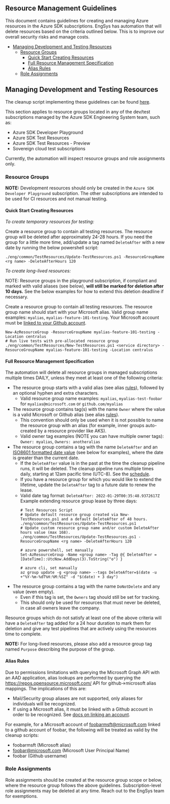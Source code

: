 ## Resource Management Guidelines

This document contains guidelines for creating and managing Azure resources in the Azure SDK
subscriptions. EngSys has automation that will delete resources based on the criteria outlined below. This is to
improve our overall security risks and manage costs.

  * [Managing Development and Testing Resources](#managing-development-and-testing-resources)
     * [Resource Groups](#resource-groups)
        * [Quick Start Creating Resources](#quick-start-creating-resources)
        * [Full Resource Management Specification](#full-resource-management-specification)
        * [Alias Rules](#alias-rules)
     * [Role Assignments](#role-assignments)

## Managing Development and Testing Resources

The cleanup script implementing these guidelines can be found [here](https://github.com/Azure/azure-sdk-tools/blob/main/eng/scripts/live-test-resource-cleanup.ps1).

This section applies to resource groups located in any of the dev/test subscriptions managed by the Azure SDK
Engineering System team, such as:

- Azure SDK Developer Playground
- Azure SDK Test Resources
- Azure SDK Test Resources - Preview
- Sovereign cloud test subscriptions

Currently, the automation will inspect resource groups and role assignments only.

### Resource Groups

**NOTE:** Development resources should only be created in the `Azure SDK Developer Playground` subscription. The other
subscriptions are intended to be used for CI resources and not manual testing.

#### Quick Start Creating Resources

*To create temporary resources for testing:*

Create a resource group to contain all testing resources. The resource group will be deleted after approximately 24-28 hours.
If you need the group for a little more time, add/update a tag named `DeleteAfter` with a new date by running the below powershell script:

```
./eng/common/TestResources/Update-TestResources.ps1 -ResourceGroupName <rg name> -DeleteAfterHours 120
```

*To create long-lived resources:*

NOTE: Resource groups in the playground subscription, if compliant and marked with valid aliases (see below), **will still
be marked for deletion after 10 days.** See the below examples for how to extend this deletion deadline if necessary.

Create a resource group to contain all testing resources. The resource group name should start with your Microsoft alias.
Valid group name examples: `myalias`, `myalias-feature-101-testing`. Your Microsoft account must be
[linked to your Github account](https://repos.opensource.microsoft.com/link).

```
New-AzResourceGroup -ResourceGroupName myalias-feature-101-testing -Location centralus
# Run live tests with pre-allocated resource group
./eng/common/TestResources/New-TestResources.ps1 <service directory> -ResourceGroupName myalias-feature-101-testing -Location centralus
```

#### Full Resource Management Specification

The automation will delete all resource groups in managed subscriptions multiple times DAILY, unless they meet at least one of the following criteria:

- The resource group starts with a valid alias (see alias [rules](#alias-rules)), followed by an optional hyphen and extra characters.
    - Valid resource group name examples: `myalias`, `myalias-test-foobar` for `myalias@microsoft.com` or `github.com/myalias`
- The resource group contains tag(s) with the name `Owner` where the value is a valid Microsoft or Github alias (see alias [rules](#alias-rules)).
    - This convention should only be used when it is not possible to name the resource group with an alias
        (for example, inner groups auto-created by a resource provider like AKS).
    - Valid owner tag examples (NOTE you can have multiple owner tags): `Owner: myalias`, `Owners: anotheralias`
- The resource group contains a tag with the name `DeleteAfter` and an [ISO8601 formatted date value](https://www.iso.org/iso-8601-date-and-time-format.html)
  (see below for examples), where the date is greater than the current date.
    - If the `DeleteAfter` value is in the past at the time the cleanup pipeline runs, it will be deleted.
      The cleanup pipeline runs multiple times daily, starting at 12am pacific time (UTC-8). See the [schedule](https://dev.azure.com/azure-sdk/internal/_apps/hub/ms.vss-ciworkflow.build-ci-hub?_a=edit-build-definition&id=1357&view=Tab_Triggers).
    - If you have a resource group for which you would like to extend the lifetime, update the `DeleteAfter` tag to a
      future date to renew the lease.
    - Valid date tag format: `DeleteAfter: 2022-01-29T00:35:48.9372617Z`
      Example extending resource group lease by three days:
      ```
      # Test Resources Script
      # Update default resource group created via New-TestResources.ps1 and a default DeleteAfter of 48 hours.
      ./eng/common/TestResources/Update-TestResources.ps1
      # Update custom resource group name and/or custom DeleteAfter hours value (max 168).
      ./eng/common/TestResources/Update-TestResources.ps1 -ResourceGroupName <rg name> -DeleteAfterHours 120

      # azure powershell, set manually
      Set-AzResourceGroup -Name <group name> -Tag @{ DeleteAfter = [DateTime]::UtcNow.AddDays(3).ToString("o") }

      # azure cli, set manually
      az group update -g <group name> --tags DeleteAfter=$(date -u +"%Y-%m-%dT%H:%M:%SZ" -d "$(date) + 3 day")
      ```
- The resource group contains a tag with the name `DoNotDelete` and any value (even empty).
    - Even if this tag is set, the `Owners` tag should still be set for tracking.
    - This should only be used for resources that must never be deleted, in case all owners leave the company.

Resource groups which do not satisfy at least one of the above criteria will have a `DeleteAfter` tag added for a 24 hour duration to mark them for deletion and give any test pipelines that are actively using the resources time to complete.

**NOTE:** For long-lived resources, please also add a resource group tag named `Purpose` describing the purpose of the group.

#### Alias Rules

Due to permissions limitations with querying the Microsoft Graph API with an AAD application, alias lookups are
performed by querying the https://repos.opensource.microsoft.com/ API for github->microsoft alias mappings.
The implications of this are:

- Mail/Security group aliases are not supported, only aliases for individuals will be recognized.
- If using a Microsoft alias, it must be linked with a Github account in order to be recognized. See [docs on linking an account](https://repos.opensource.microsoft.com/link).

For example, for a Microsoft account of foobarmsft@microsoft.com linked to a github account of foobar, the following
will be treated as valid by the cleanup scripts:

- foobarmsft  (Microsoft alias)
- foobar@microsoft.com  (Microsoft User Principal Name)
- foobar  (Github username)

### Role Assignments

Role assignments should be created at the resource group scope or below, where the resource group follows the above
guidelines. Subscription-level role assignments may be deleted at any time. Reach out to the EngSys team for exemptions.
